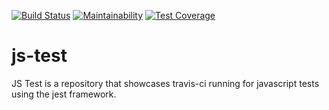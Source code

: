 [![Build Status](https://travis-ci.com/travis-ci/travis-web.svg?branch=master)](https://travis-ci.com/travis-ci/travis-web) [![Maintainability](https://api.codeclimate.com/v1/badges/55dc22d1f765b995a940/maintainability)](https://codeclimate.com/github/mannan7/js-test/maintainability)  [![Test Coverage](https://api.codeclimate.com/v1/badges/55dc22d1f765b995a940/test_coverage)](https://codeclimate.com/github/mannan7/js-test/test_coverage)
# js-test 
JS Test is a repository that showcases travis-ci running for javascript tests using the jest framework.

